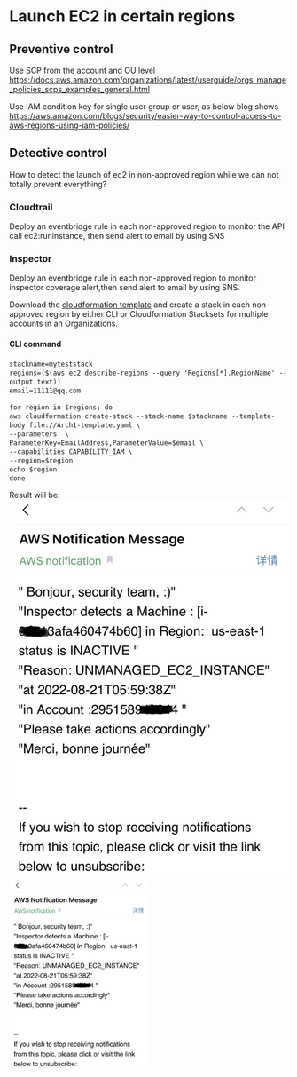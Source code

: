 # Launch EC2 in certain regions
## Preventive control
Use SCP from the account and OU level
https://docs.aws.amazon.com/organizations/latest/userguide/orgs_manage_policies_scps_examples_general.html

Use IAM condition key for single user group or user, as below blog shows
https://aws.amazon.com/blogs/security/easier-way-to-control-access-to-aws-regions-using-iam-policies/

## Detective control
How to detect the launch of ec2 in non-approved region while we can not totally prevent everything?
### Cloudtrail
Deploy an eventbridge rule in each non-approved region to monitor the API call ec2:runinstance, then send alert to email by using SNS
### Inspector
Deploy an eventbridge rule in each non-approved region to monitor inspector coverage alert,then send alert to email by using SNS.

Download the [cloudformation template](inspector2-coverage-alert.yml) and create a stack in each non-approved region by either CLI or Cloudformation Stacksets for multiple accounts in an Organizations.
#### CLI command
```
stackname=myteststack
regions=($(aws ec2 describe-regions --query 'Regions[*].RegionName' --output text))
email=11111@qq.com
```
```
for region in $regions; do
aws cloudformation create-stack --stack-name $stackname --template-body file://Arch1-template.yaml \
--parameters  \
ParameterKey=EmailAddress,ParameterValue=$email \
--capabilities CAPABILITY_IAM \
--region=$region
echo $region
done

```
Result will be:
![email](email.jpeg)
<img src="email.jpeg" width="50%" height="50%">
